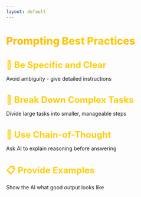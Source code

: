 ```yaml
---
layout: default
---
```


# Prompting Best Practices

<div class="flex flex-col gap-12 mt-12">

<div v-click>

## 🎯 Be Specific and Clear
Avoid ambiguity - give detailed instructions

</div>

<div v-click>

## 🔄 Break Down Complex Tasks
Divide large tasks into smaller, manageable steps

</div>

<div v-click>

## 🧠 Use Chain-of-Thought
Ask AI to explain reasoning before answering

</div>

<div v-click>

## 📋 Provide Examples
Show the AI what good output looks like

</div>

</div>

<style>
h1 {
  background: linear-gradient(135deg, #FDB913 0%, #FFCD00 50%, #F7A600 100%);
  -webkit-background-clip: text;
  -webkit-text-fill-color: transparent;
  background-clip: text;
  font-weight: 800;
}

h2 {
  color: #FFCD00;
  font-size: 1.5rem;
  margin-bottom: 0.75rem;
}

.slidev-layout {
  background: linear-gradient(135deg, #1a1a1a 0%, #2d2d2d 100%);
  color: #ffffff;
}

li {
  font-size: 1.1rem;
  line-height: 1.8;
  margin-left: 1.5rem;
}

strong {
  color: #FDB913;
}
</style>
